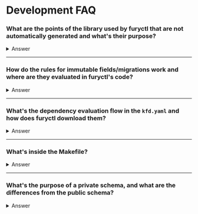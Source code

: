 # Development FAQ

### **What are the points of the library used by furyctl that are not automatically generated and what's their purpose?**

<details>
  <summary>Answer</summary>

The files used by `furyctl`, in addition to the schema generated in `pkg/apis`, are:

- **Defaults for the distribution**: These are contained in the `defaults` folder. These files define the default values and settings that are used for the configuration, ensuring that the distribution behaves in a predictable manner when no explicit configurations are provided.

- **Templates for the distribution**: These are found in the `templates` folder and include specific templates like Terraform for `EKSCluster`. These templates serve as blueprints for configuring and deploying components (like cloud resources), enabling customizations for different environments.

- **Rules for `furyctl.yaml` changes**: The rules determine which changes are permitted in the `furyctl.yaml` file after initial deployment. These rules are critical for ensuring that modifications to the configuration are safe and consistent with the intended deployment workflow, particularly when managing state changes across environments.

- **Basic models for KFD and `furyctl.yaml` kind and version**: These are contained in the `pkg/apis/config` folder. These Go structures are used to parse the `kfd.yaml` file and the initial information such as `Kind` and `APIVersion` from the `furyctl.yaml`.
</details>

---

### **How do the rules for immutable fields/migrations work and where are they evaluated in furyctl's code?**

<details>
  <summary>Answer</summary>

The rules for immutable fields and migrations are evaluated within the core logic of the `furyctl` tool. These rules are defined in the configuration files and enforced by the tool to ensure consistency and prevent misconfigurations.

These rules serve as safety mechanisms during module changes (e.g., switching from the Loki logging system to OpenSearch). Some changes are allowed, while others are not. For example, fields marked as `immutable` will return an error if an attempt is made to change them.

The rules are configured in the `rules` folder, and the commands/scripts executed for each rule are found in `templates/distribution/scripts/pre-apply.sh.tpl`.

Additionally, **Reducers** are special fields rendered inside the template engine that indicate whether a particular feature or module of the distribution has changed. The `.to` and `.from` strings indicate these changes precisely.

For example from logging `loki` to `opensearch` the `.form` key contains the previous value `loki` and the key `.to` contains `opensearch` so you can run the `deleteLoki` script by checking the `.from` key. The new module `opensearch` will then be installed by the standard apply flow. (`templates/distribution/scripts/pre-apply.sh.tpl:106`)

</details>

---

### **What's the dependency evaluation flow in the `kfd.yaml` and how does furyctl download them?**

<details>
  <summary>Answer</summary>

The `kfd.yaml` file, specific to the distribution downloaded by `furyctl`, contains the definitions of dependencies that the distribution relies on.

Furyctl reads the version information embedded within the `kfd.yaml` file to determine which dependencies need to be fetched. These dependencies are typically other resources or libraries required for the successful deployment or operation of the current distribution.

Once identified, `furyctl` downloads or references these dependencies from either a local or remote repository. This ensures that the distribution is fully equipped with all the necessary components for deployment, preventing version mismatches and compatibility issues. The process ensures the environment is set up with the correct versions and configurations.

</details>

---

### **What's inside the Makefile?**

<details>
  <summary>Answer</summary>

The important commands in the `Makefile` are:

- **`make tools-go`**: This command it's important and installs all the tools required for the subsequent commands.

- **`make generate-go-models`**: This command generates Go code from the JSON schema files. The generated code defines the data models used in the codebase, providing a structured representation of the resources and configurations used by `furyctl`. It essentially converts the schema into Go structs, which are essential for interacting with the configuration data programmatically. The tool used to generate the code is https://github.com/sighupio/go-jsonschema.

- **`make generate-docs`**: This command generates Markdown documentation from the schema files. It extracts the necessary information from the schemas and formats it into human-readable documentation, helping developers and users understand how to configure and use the distribution and resources. This documentation serves as the primary reference for anyone interacting with `furyctl`.

</details>

---

### **What's the purpose of a private schema, and what are the differences from the public schema?**

<details>
  <summary>Answer</summary>

The `public` schema serves as the base schema, which is shared and visible to all users. It defines the core structure and expected properties for a particular resource or configuration.

The `private` schema is a modified version of the public schema, typically used internally within `furyctl`. It includes additional fields or configurations that should not be exposed in the public configuration files (like `furyctl.yaml`), but are still necessary for certain internal operations or customizations within the codebase.

A notable case where the private schema is used is with the `EKSCluster` resource. Here, a patch (`schemas/private/ekscluster-kfd-v1alpha2.patch.json`) is applied to the public schema (`schemas/public/ekscluster-kfd-v1alpha2.json`) with `json-patch` and `jq` to add internal fields that are required for `furyctl` to function but are not intended for end-user modification. This separation ensures that sensitive or internal details remain private while maintaining flexibility for internal customization. Note that this process is automatic and managed by the `make generate-go-models` command.

</details>
